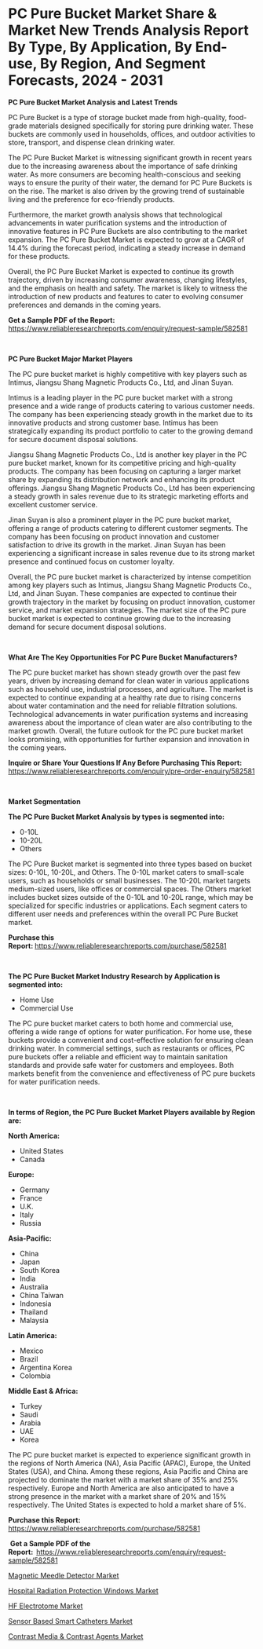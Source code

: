 <p><h1>PC Pure Bucket Market Share & Market New Trends Analysis Report By Type, By Application, By End-use, By Region, And Segment Forecasts, 2024 - 2031</h1></p><p><strong>PC Pure Bucket Market Analysis and Latest Trends</strong></p>
<p><p>PC Pure Bucket is a type of storage bucket made from high-quality, food-grade materials designed specifically for storing pure drinking water. These buckets are commonly used in households, offices, and outdoor activities to store, transport, and dispense clean drinking water.</p><p>The PC Pure Bucket Market is witnessing significant growth in recent years due to the increasing awareness about the importance of safe drinking water. As more consumers are becoming health-conscious and seeking ways to ensure the purity of their water, the demand for PC Pure Buckets is on the rise. The market is also driven by the growing trend of sustainable living and the preference for eco-friendly products.</p><p>Furthermore, the market growth analysis shows that technological advancements in water purification systems and the introduction of innovative features in PC Pure Buckets are also contributing to the market expansion. The PC Pure Bucket Market is expected to grow at a CAGR of 14.4% during the forecast period, indicating a steady increase in demand for these products.</p><p>Overall, the PC Pure Bucket Market is expected to continue its growth trajectory, driven by increasing consumer awareness, changing lifestyles, and the emphasis on health and safety. The market is likely to witness the introduction of new products and features to cater to evolving consumer preferences and demands in the coming years.</p></p>
<p><strong>Get a Sample PDF of the Report:&nbsp;</strong> <a href="https://www.reliableresearchreports.com/enquiry/request-sample/582581">https://www.reliableresearchreports.com/enquiry/request-sample/582581</a></p>
<p>&nbsp;</p>
<p><strong>PC Pure Bucket Major Market Players</strong></p>
<p><p>The PC pure bucket market is highly competitive with key players such as Intimus, Jiangsu Shang Magnetic Products Co., Ltd, and Jinan Suyan.</p><p>Intimus is a leading player in the PC pure bucket market with a strong presence and a wide range of products catering to various customer needs. The company has been experiencing steady growth in the market due to its innovative products and strong customer base. Intimus has been strategically expanding its product portfolio to cater to the growing demand for secure document disposal solutions.</p><p>Jiangsu Shang Magnetic Products Co., Ltd is another key player in the PC pure bucket market, known for its competitive pricing and high-quality products. The company has been focusing on capturing a larger market share by expanding its distribution network and enhancing its product offerings. Jiangsu Shang Magnetic Products Co., Ltd has been experiencing a steady growth in sales revenue due to its strategic marketing efforts and excellent customer service.</p><p>Jinan Suyan is also a prominent player in the PC pure bucket market, offering a range of products catering to different customer segments. The company has been focusing on product innovation and customer satisfaction to drive its growth in the market. Jinan Suyan has been experiencing a significant increase in sales revenue due to its strong market presence and continued focus on customer loyalty.</p><p>Overall, the PC pure bucket market is characterized by intense competition among key players such as Intimus, Jiangsu Shang Magnetic Products Co., Ltd, and Jinan Suyan. These companies are expected to continue their growth trajectory in the market by focusing on product innovation, customer service, and market expansion strategies. The market size of the PC pure bucket market is expected to continue growing due to the increasing demand for secure document disposal solutions.</p></p>
<p>&nbsp;</p>
<p><strong>What Are The Key Opportunities For PC Pure Bucket Manufacturers?</strong></p>
<p><p>The PC pure bucket market has shown steady growth over the past few years, driven by increasing demand for clean water in various applications such as household use, industrial processes, and agriculture. The market is expected to continue expanding at a healthy rate due to rising concerns about water contamination and the need for reliable filtration solutions. Technological advancements in water purification systems and increasing awareness about the importance of clean water are also contributing to the market growth. Overall, the future outlook for the PC pure bucket market looks promising, with opportunities for further expansion and innovation in the coming years.</p></p>
<p><strong>Inquire or Share Your Questions If Any Before Purchasing This Report:</strong> <a href="https://www.reliableresearchreports.com/enquiry/pre-order-enquiry/582581">https://www.reliableresearchreports.com/enquiry/pre-order-enquiry/582581</a></p>
<p>&nbsp;</p>
<p><strong>Market Segmentation</strong></p>
<p><strong>The PC Pure Bucket Market Analysis by types is segmented into:</strong></p>
<p><ul><li>0-10L</li><li>10-20L</li><li>Others</li></ul></p>
<p><p>The PC Pure Bucket market is segmented into three types based on bucket sizes: 0-10L, 10-20L, and Others. The 0-10L market caters to small-scale users, such as households or small businesses. The 10-20L market targets medium-sized users, like offices or commercial spaces. The Others market includes bucket sizes outside of the 0-10L and 10-20L range, which may be specialized for specific industries or applications. Each segment caters to different user needs and preferences within the overall PC Pure Bucket market.</p></p>
<p><strong>Purchase this Report:&nbsp;</strong><a href="https://www.reliableresearchreports.com/purchase/582581">https://www.reliableresearchreports.com/purchase/582581</a></p>
<p>&nbsp;</p>
<p><strong>The PC Pure Bucket Market Industry Research by Application is segmented into:</strong></p>
<p><ul><li>Home Use</li><li>Commercial Use</li></ul></p>
<p><p>The PC pure bucket market caters to both home and commercial use, offering a wide range of options for water purification. For home use, these buckets provide a convenient and cost-effective solution for ensuring clean drinking water. In commercial settings, such as restaurants or offices, PC pure buckets offer a reliable and efficient way to maintain sanitation standards and provide safe water for customers and employees. Both markets benefit from the convenience and effectiveness of PC pure buckets for water purification needs.</p></p>
<p>&nbsp;</p>
<p><strong>In terms of Region, the PC Pure Bucket Market Players available by Region are:</strong></p>
<p>
    <p> <strong> North America: </strong>
        <ul>
            <li>United States</li>
            <li>Canada</li>
        </ul>
        </p> 
    <p> <strong> Europe: </strong>
        <ul>
            <li>Germany</li>
            <li>France</li>
            <li>U.K.</li>
            <li>Italy</li>
            <li>Russia</li>
        </ul>
        </p> 
    <p> <strong> Asia-Pacific: </strong>
        <ul>
            <li>China</li>
            <li>Japan</li>
            <li>South Korea</li>
            <li>India</li>
            <li>Australia</li>
            <li>China Taiwan</li>
            <li>Indonesia</li>
            <li>Thailand</li>
            <li>Malaysia</li>
        </ul>
        </p> 
    <p> <strong> Latin America: </strong>
        <ul>
            <li>Mexico</li>
            <li>Brazil</li>
            <li>Argentina Korea</li>
            <li>Colombia</li>
        </ul>
        </p> 
    <p> <strong> Middle East & Africa: </strong>
        <ul>
            <li>Turkey</li>
            <li>Saudi</li>
            <li>Arabia</li>
            <li>UAE</li>
            <li>Korea</li>
        </ul>
    </p>
    </p>
<p><p>The PC pure bucket market is expected to experience significant growth in the regions of North America (NA), Asia Pacific (APAC), Europe, the United States (USA), and China. Among these regions, Asia Pacific and China are projected to dominate the market with a market share of 35% and 25% respectively. Europe and North America are also anticipated to have a strong presence in the market with a market share of 20% and 15% respectively. The United States is expected to hold a market share of 5%.</p></p>
<p><strong>Purchase this Report: </strong><a href="https://www.reliableresearchreports.com/purchase/582581">https://www.reliableresearchreports.com/purchase/582581</a></p>
<p>&nbsp;<strong>Get a Sample PDF of the Report:&nbsp;&nbsp;</strong><a href="https://www.reliableresearchreports.com/enquiry/request-sample/582581">https://www.reliableresearchreports.com/enquiry/request-sample/582581</a></p>
<p><strong></strong></p>
<p><p><a href="https://medium.com/@josueherzog/magnetic-meedle-detector-market-size-and-market-trends-complete-industry-overview-2024-to-2031-a66d10bc51bf">Magnetic Meedle Detector Market</a></p><p><a href="https://medium.com/@josueherzog/hospital-radiation-protection-windows-market-size-and-market-trends-complete-industry-overview-75cdabc738bf">Hospital Radiation Protection Windows Market</a></p><p><a href="https://medium.com/@josueherzog/hf-electrotome-market-insight-market-trends-growth-forecasted-from-2024-to-2031-5a0db0732376">HF Electrotome Market</a></p><p><a href="https://medium.com/@josueherzog/sensor-based-smart-catheters-market-insights-into-market-cagr-market-trends-and-growth-194ced0b979d">Sensor Based Smart Catheters Market</a></p><p><a href="https://medium.com/@josueherzog/contrast-media-amp-contrast-agents-market-research-report-its-history-and-forecast-2024-to-2031-10648ab4f4b0">Contrast Media & Contrast Agents Market</a></p></p>